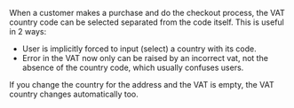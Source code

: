 When a customer makes a purchase and do the checkout process, the VAT
country code can be selected separated from the code itself. This is
useful in 2 ways:

- User is implicitly forced to input (select) a country with its code.
- Error in the VAT now only can be raised by an incorrect vat, not the
  absence of the country code, which usually confuses users.

If you change the country for the address and the VAT is empty, the VAT
country changes automatically too.
